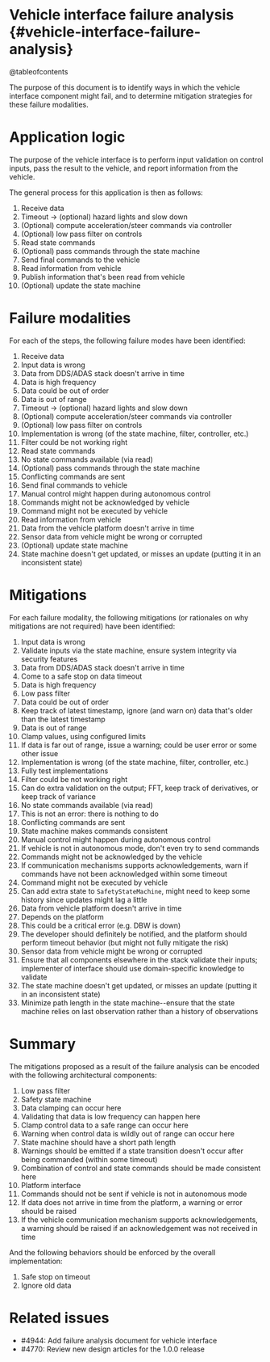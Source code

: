 Vehicle interface failure analysis {#vehicle-interface-failure-analysis}
=======================================================================

@tableofcontents

The purpose of this document is to identify ways in which the vehicle interface component
might fail, and to determine mitigation strategies for these failure modalities.


# Application logic

The purpose of the vehicle interface is to perform input validation on control inputs,
pass the result to the vehicle, and report information from the vehicle.

The general process for this application is then as follows:

1. Receive data
2. Timeout -> (optional) hazard lights and slow down
3. (Optional) compute acceleration/steer commands via controller
4. (Optional) low pass filter on controls
5. Read state commands
6. (Optional) pass commands through the state machine
7. Send final commands to the vehicle
8. Read information from vehicle
9. Publish information that's been read from vehicle
10. (Optional) update the state machine


# Failure modalities

For each of the steps, the following failure modes have been identified:

1. Receive data
  1. Input data is wrong
  2. Data from DDS/ADAS stack doesn't arrive in time
  3. Data is high frequency
  4. Data could be out of order
  5. Data is out of range
2. Timeout -> (optional) hazard lights and slow down
3. (Optional) compute acceleration/steer commands via controller
4. (Optional) low pass filter on controls
  1. Implementation is wrong (of the state machine, filter, controller, etc.)
  2. Filter could be not working right
5. Read state commands
  1. No state commands available (via read)
6. (Optional) pass commands through the state machine
  1. Conflicting commands are sent
7. Send final commands to vehicle
  1. Manual control might happen during autonomous control
  2. Commands might not be acknowledged by vehicle
  3. Command might not be executed by vehicle
8. Read information from vehicle
  1. Data from the vehicle platform doesn't arrive in time
  2. Sensor data from vehicle might be wrong or corrupted
10. (Optional) update state machine
  1. State machine doesn't get updated, or misses an update (putting it in an inconsistent state)


# Mitigations

For each failure modality, the following mitigations (or rationales on why mitigations are not
required) have been identified:

1. Input data is wrong
  1. Validate inputs via the state machine, ensure system integrity via security features
2. Data from DDS/ADAS stack doesn't arrive in time
  1. Come to a safe stop on data timeout
3. Data is high frequency
  1. Low pass filter
4. Data could be out of order
  1. Keep track of latest timestamp, ignore (and warn on) data that's older than the latest
  timestamp
5. Data is out of range
  1. Clamp values, using configured limits
  2. If data is far out of range, issue a warning; could be user error or some other issue
6. Implementation is wrong (of the state machine, filter, controller, etc.)
  1. Fully test implementations
7. Filter could be not working right
  1. Can do extra validation on the output; FFT, keep track of derivatives, or keep track of variance
8. No state commands available (via read)
  1. This is not an error: there is nothing to do
9. Conflicting commands are sent
  1. State machine makes commands consistent
10. Manual control might happen during autonomous control
  1. If vehicle is not in autonomous mode, don't even try to send commands
11. Commands might not be acknowledged by the vehicle
  1. If communication mechanisms supports acknowledgements, warn if commands have not been
  acknowledged within some timeout
12. Command might not be executed by vehicle
  1. Can add extra state to `SafetyStateMachine`, might need to keep some history since updates might
  lag a little
13. Data from vehicle platform doesn't arrive in time
  1. Depends on the platform
  2. This could be a critical error (e.g. DBW is down)
  3. The developer should definitely be notified, and the platform should perform timeout behavior
  (but might not fully mitigate the risk)
14. Sensor data from vehicle might be wrong or corrupted
  1. Ensure that all components elsewhere in the stack validate their inputs; implementer of
  interface should use domain-specific knowledge to validate
15. The state machine doesn't get updated, or misses an update (putting it in an inconsistent state)
  1. Minimize path length in the state machine--ensure that the state machine relies on last
  observation rather than a history of observations


# Summary

The mitigations proposed as a result of the failure analysis can be encoded with the following
architectural components:

1. Low pass filter
2. Safety state machine
  1. Data clamping can occur here
  2. Validating that data is low frequency can happen here
  3. Clamp control data to a safe range can occur here
  4. Warning when control data is wildly out of range can occur here
  5. State machine should have a short path length
  6. Warnings should be emitted if a state transition doesn't occur after being commanded (within
  some timeout)
  7. Combination of control and state commands should be made consistent here
3. Platform interface
  1. Commands should not be sent if vehicle is not in autonomous mode
  2. If data does not arrive in time from the platform, a warning or error should be raised
  3. If the vehicle communication mechanism supports acknowledgements, a warning should be raised
  if an acknowledgement was not received in time

And the following behaviors should be enforced by the overall implementation:

1. Safe stop on timeout
2. Ignore old data


# Related issues

- #4944: Add failure analysis document for vehicle interface
- #4770: Review new design articles for the 1.0.0 release
